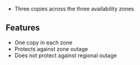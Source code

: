 * Three copies across the three availability zones
## Features
* One copy in each zone
* Protects against zone outage
* Does not protect against regional outage